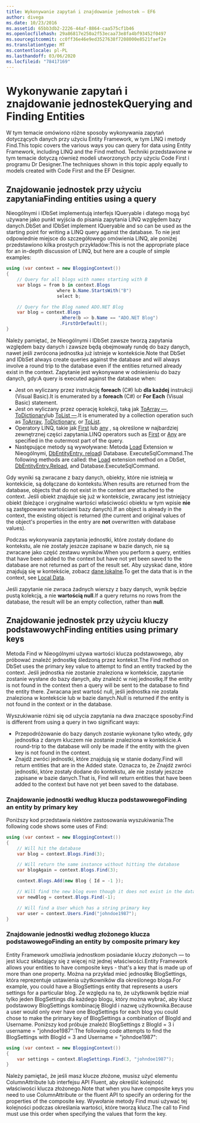 ```yaml
---
title: Wykonywanie zapytań i znajdowanie jednostek — EF6
author: divega
ms.date: 10/23/2016
ms.assetid: 65bb3db2-2226-44af-8864-caa575cf1b46
ms.openlocfilehash: 29a86817e250a2f53ecaa73e8fa4bf93452f0497
ms.sourcegitcommit: cc0ff36e46e9ed3527638f7208000e8521faef2e
ms.translationtype: MT
ms.contentlocale: pl-PL
ms.lasthandoff: 03/06/2020
ms.locfileid: "78417169"
---
```

# <a name="querying-and-finding-entities"></a><span data-ttu-id="60098-102">Wykonywanie zapytań i znajdowanie jednostek</span><span class="sxs-lookup"><span data-stu-id="60098-102">Querying and Finding Entities</span></span>
<span data-ttu-id="60098-103">W tym temacie omówiono różne sposoby wykonywania zapytań dotyczących danych przy użyciu Entity Framework, w tym LINQ i metody Find.</span><span class="sxs-lookup"><span data-stu-id="60098-103">This topic covers the various ways you can query for data using Entity Framework, including LINQ and the Find method.</span></span> <span data-ttu-id="60098-104">Techniki przedstawione w tym temacie dotyczą również modeli utworzonych przy użyciu Code First i programu Dr Designer.</span><span class="sxs-lookup"><span data-stu-id="60098-104">The techniques shown in this topic apply equally to models created with Code First and the EF Designer.</span></span>  

## <a name="finding-entities-using-a-query"></a><span data-ttu-id="60098-105">Znajdowanie jednostek przy użyciu zapytania</span><span class="sxs-lookup"><span data-stu-id="60098-105">Finding entities using a query</span></span>  

<span data-ttu-id="60098-106">Nieogólnymi i IDbSet implementują interfejs IQueryable i dlatego mogą być używane jako punkt wyjścia do pisania zapytania LINQ względem bazy danych.</span><span class="sxs-lookup"><span data-stu-id="60098-106">DbSet and IDbSet implement IQueryable and so can be used as the starting point for writing a LINQ query against the database.</span></span> <span data-ttu-id="60098-107">To nie jest odpowiednie miejsce do szczegółowego omówienia LINQ, ale poniżej przedstawiono kilka prostych przykładów:</span><span class="sxs-lookup"><span data-stu-id="60098-107">This is not the appropriate place for an in-depth discussion of LINQ, but here are a couple of simple examples:</span></span>  

``` csharp
using (var context = new BloggingContext())
{
    // Query for all blogs with names starting with B
    var blogs = from b in context.Blogs
                   where b.Name.StartsWith("B")
                   select b;

    // Query for the Blog named ADO.NET Blog
    var blog = context.Blogs
                    .Where(b => b.Name == "ADO.NET Blog")
                    .FirstOrDefault();
}
```  

<span data-ttu-id="60098-108">Należy pamiętać, że Nieogólnymi i IDbSet zawsze tworzą zapytania względem bazy danych i zawsze będą obejmowały rundę do bazy danych, nawet jeśli zwrócona jednostka już istnieje w kontekście.</span><span class="sxs-lookup"><span data-stu-id="60098-108">Note that DbSet and IDbSet always create queries against the database and will always involve a round trip to the database even if the entities returned already exist in the context.</span></span> <span data-ttu-id="60098-109">Zapytanie jest wykonywane w odniesieniu do bazy danych, gdy:</span><span class="sxs-lookup"><span data-stu-id="60098-109">A query is executed against the database when:</span></span>  

- <span data-ttu-id="60098-110">Jest on wyliczany przez instrukcję **foreach** (C#) lub **dla każdej** instrukcji (Visual Basic).</span><span class="sxs-lookup"><span data-stu-id="60098-110">It is enumerated by a **foreach** (C#) or **For Each** (Visual Basic) statement.</span></span>  
- <span data-ttu-id="60098-111">Jest on wyliczany przez operację kolekcji, taką jak [ToArray —](https://msdn.microsoft.com/library/bb298736), [ToDictionary](https://msdn.microsoft.com/library/system.linq.enumerable.todictionary)lub [ToList —](https://msdn.microsoft.com/library/bb342261).</span><span class="sxs-lookup"><span data-stu-id="60098-111">It is enumerated by a collection operation such as [ToArray](https://msdn.microsoft.com/library/bb298736), [ToDictionary](https://msdn.microsoft.com/library/system.linq.enumerable.todictionary), or [ToList](https://msdn.microsoft.com/library/bb342261).</span></span>  
- <span data-ttu-id="60098-112">Operatory LINQ, takie jak [First](https://msdn.microsoft.com/library/bb291976) lub [any](https://msdn.microsoft.com/library/bb337697) , są określone w najbardziej zewnętrznej części zapytania.</span><span class="sxs-lookup"><span data-stu-id="60098-112">LINQ operators such as [First](https://msdn.microsoft.com/library/bb291976) or [Any](https://msdn.microsoft.com/library/bb337697) are specified in the outermost part of the query.</span></span>  
- <span data-ttu-id="60098-113">Następujące metody są wywoływane: Metoda [Load](https://msdn.microsoft.com/library/system.data.entity.dbextensions.load) Extension w Nieogólnymi, [DbEntityEntry. reload](https://msdn.microsoft.com/library/system.data.entity.infrastructure.dbentityentry.reload.aspx)i Database. ExecuteSqlCommand.</span><span class="sxs-lookup"><span data-stu-id="60098-113">The following methods are called: the [Load](https://msdn.microsoft.com/library/system.data.entity.dbextensions.load) extension method on a DbSet, [DbEntityEntry.Reload](https://msdn.microsoft.com/library/system.data.entity.infrastructure.dbentityentry.reload.aspx), and Database.ExecuteSqlCommand.</span></span>  

<span data-ttu-id="60098-114">Gdy wyniki są zwracane z bazy danych, obiekty, które nie istnieją w kontekście, są dołączane do kontekstu.</span><span class="sxs-lookup"><span data-stu-id="60098-114">When results are returned from the database, objects that do not exist in the context are attached to the context.</span></span> <span data-ttu-id="60098-115">Jeśli obiekt znajduje się już w kontekście, zwracany jest istniejący obiekt (bieżące i oryginalne wartości właściwości obiektu w tym wpisie **nie** są zastępowane wartościami bazy danych).</span><span class="sxs-lookup"><span data-stu-id="60098-115">If an object is already in the context, the existing object is returned (the current and original values of the object's properties in the entry are **not** overwritten with database values).</span></span>  

<span data-ttu-id="60098-116">Podczas wykonywania zapytania jednostki, które zostały dodane do kontekstu, ale nie zostały jeszcze zapisane w bazie danych, nie są zwracane jako część zestawu wyników.</span><span class="sxs-lookup"><span data-stu-id="60098-116">When you perform a query, entities that have been added to the context but have not yet been saved to the database are not returned as part of the result set.</span></span> <span data-ttu-id="60098-117">Aby uzyskać dane, które znajdują się w kontekście, zobacz [dane lokalne](~/ef6/querying/local-data.md).</span><span class="sxs-lookup"><span data-stu-id="60098-117">To get the data that is in the context, see [Local Data](~/ef6/querying/local-data.md).</span></span>  

<span data-ttu-id="60098-118">Jeśli zapytanie nie zwraca żadnych wierszy z bazy danych, wynik będzie pustą kolekcją, a nie **wartością null**.</span><span class="sxs-lookup"><span data-stu-id="60098-118">If a query returns no rows from the database, the result will be an empty collection, rather than **null**.</span></span>  

## <a name="finding-entities-using-primary-keys"></a><span data-ttu-id="60098-119">Znajdowanie jednostek przy użyciu kluczy podstawowych</span><span class="sxs-lookup"><span data-stu-id="60098-119">Finding entities using primary keys</span></span>  

<span data-ttu-id="60098-120">Metoda Find w Nieogólnymi używa wartości klucza podstawowego, aby próbować znaleźć jednostkę śledzoną przez kontekst.</span><span class="sxs-lookup"><span data-stu-id="60098-120">The Find method on DbSet uses the primary key value to attempt to find an entity tracked by the context.</span></span> <span data-ttu-id="60098-121">Jeśli jednostka nie zostanie znaleziona w kontekście, zapytanie zostanie wysłane do bazy danych, aby znaleźć w niej jednostkę.</span><span class="sxs-lookup"><span data-stu-id="60098-121">If the entity is not found in the context then a query will be sent to the database to find the entity there.</span></span> <span data-ttu-id="60098-122">Zwracana jest wartość null, jeśli jednostka nie została znaleziona w kontekście lub w bazie danych.</span><span class="sxs-lookup"><span data-stu-id="60098-122">Null is returned if the entity is not found in the context or in the database.</span></span>  

<span data-ttu-id="60098-123">Wyszukiwanie różni się od użycia zapytania na dwa znaczące sposoby:</span><span class="sxs-lookup"><span data-stu-id="60098-123">Find is different from using a query in two significant ways:</span></span>  

- <span data-ttu-id="60098-124">Przepodróżowanie do bazy danych zostanie wykonane tylko wtedy, gdy jednostka z danym kluczem nie zostanie znaleziona w kontekście.</span><span class="sxs-lookup"><span data-stu-id="60098-124">A round-trip to the database will only be made if the entity with the given key is not found in the context.</span></span>  
- <span data-ttu-id="60098-125">Znajdź zwróci jednostki, które znajdują się w stanie dodany.</span><span class="sxs-lookup"><span data-stu-id="60098-125">Find will return entities that are in the Added state.</span></span> <span data-ttu-id="60098-126">Oznacza to, że Znajdź zwróci jednostki, które zostały dodane do kontekstu, ale nie zostały jeszcze zapisane w bazie danych.</span><span class="sxs-lookup"><span data-stu-id="60098-126">That is, Find will return entities that have been added to the context but have not yet been saved to the database.</span></span>  
### <a name="finding-an-entity-by-primary-key"></a><span data-ttu-id="60098-127">Znajdowanie jednostki według klucza podstawowego</span><span class="sxs-lookup"><span data-stu-id="60098-127">Finding an entity by primary key</span></span>  

<span data-ttu-id="60098-128">Poniższy kod przedstawia niektóre zastosowania wyszukiwania:</span><span class="sxs-lookup"><span data-stu-id="60098-128">The following code shows some uses of Find:</span></span>  

``` csharp
using (var context = new BloggingContext())
{
    // Will hit the database
    var blog = context.Blogs.Find(3);

    // Will return the same instance without hitting the database
    var blogAgain = context.Blogs.Find(3);

    context.Blogs.Add(new Blog { Id = -1 });

    // Will find the new blog even though it does not exist in the database
    var newBlog = context.Blogs.Find(-1);

    // Will find a User which has a string primary key
    var user = context.Users.Find("johndoe1987");
}
```  

### <a name="finding-an-entity-by-composite-primary-key"></a><span data-ttu-id="60098-129">Znajdowanie jednostki według złożonego klucza podstawowego</span><span class="sxs-lookup"><span data-stu-id="60098-129">Finding an entity by composite primary key</span></span>  

<span data-ttu-id="60098-130">Entity Framework umożliwia jednostkom posiadanie kluczy złożonych — to jest klucz składający się z więcej niż jednej właściwości.</span><span class="sxs-lookup"><span data-stu-id="60098-130">Entity Framework allows your entities to have composite keys - that's a key that is made up of more than one property.</span></span> <span data-ttu-id="60098-131">Można na przykład mieć jednostkę BlogSettings, która reprezentuje ustawienia użytkowników dla określonego bloga.</span><span class="sxs-lookup"><span data-stu-id="60098-131">For example, you could have a BlogSettings entity that represents a users settings for a particular blog.</span></span> <span data-ttu-id="60098-132">Ze względu na to, że użytkownik będzie miał tylko jeden BlogSettings dla każdego blogu, który można wybrać, aby klucz podstawowy BlogSettings kombinację BlogId i nazwę użytkownika.</span><span class="sxs-lookup"><span data-stu-id="60098-132">Because a user would only ever have one BlogSettings for each blog you could chose to make the primary key of BlogSettings a combination of BlogId and Username.</span></span> <span data-ttu-id="60098-133">Poniższy kod próbuje znaleźć BlogSettings z BlogId = 3 i username = "johndoe1987":</span><span class="sxs-lookup"><span data-stu-id="60098-133">The following code attempts to find the BlogSettings with BlogId = 3 and Username = "johndoe1987":</span></span>  

``` csharp  
using (var context = new BloggingContext())
{
    var settings = context.BlogSettings.Find(3, "johndoe1987");
}
```  

<span data-ttu-id="60098-134">Należy pamiętać, że jeśli masz klucze złożone, musisz użyć elementu ColumnAttribute lub interfejsu API Fluent, aby określić kolejność właściwości klucza złożonego.</span><span class="sxs-lookup"><span data-stu-id="60098-134">Note that when you have composite keys you need to use ColumnAttribute or the fluent API to specify an ordering for the properties of the composite key.</span></span> <span data-ttu-id="60098-135">Wywołanie metody Find musi używać tej kolejności podczas określania wartości, które tworzą klucz.</span><span class="sxs-lookup"><span data-stu-id="60098-135">The call to Find must use this order when specifying the values that form the key.</span></span>  
